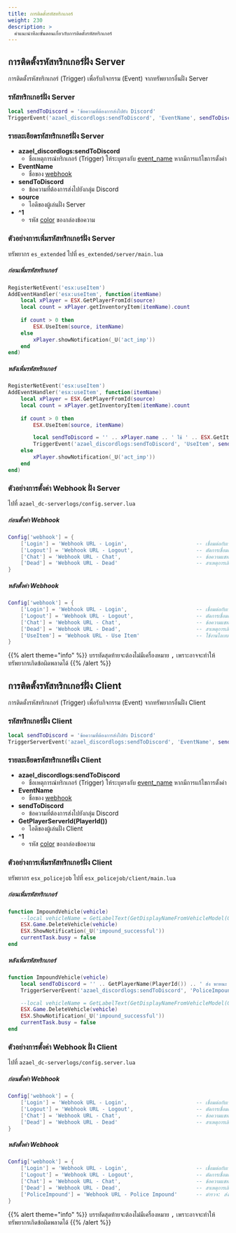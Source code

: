 ```yaml
---
title: การติดตั้งรหัสทริกเกอร์
weight: 230
description: >
  คำแนะนำทีละขั้นตอนเกี่ยวกับการติดตั้งรหัสทริกเกอร์
---
```


## การติดตั้งรหัสทริกเกอร์ฝั่ง Server

การติดตั้งรหัสทริกเกอร์ (Trigger) เพื่อรับกิจกรรม (Event) จากทรัพยากรอื่นฝั่ง Server

### รหัสทริกเกอร์ฝั่ง Server
```lua
local sendToDiscord = 'ข้อความที่ต้องการส่งไปยัง Discord'
TriggerEvent('azael_discordlogs:sendToDiscord', 'EventName', sendToDiscord, source, '^1')
```

### รายละเอียดรหัสทริกเกอร์ฝั่ง Server

* **azael_discordlogs:sendToDiscord**
    - ชื่อเหตุการณ์ทริกเกอร์ (Trigger) ให้ระบุตรงกับ [event_name](../config/#event_name) หากมีการแก้ไขการตั้งค่า
* **EventName** 
    - ชื่อของ [webhook](../config/#webhook)
* **sendToDiscord**
    - ข้อความที่ต้องการส่งไปยังกลุ่ม Discord
* **source**
    - ไอดีของผู้เล่นฝั่ง Server
* **^1**
    - รหัส [color](../config/#color) ของกล่องข้อความ

### ตัวอย่างการเพิ่มรหัสทริกเกอร์ฝั่ง Server

ทรัพยากร `es_extended` ไปที่ `es_extended/server/main.lua`

##### ก่อนเพิ่มรหัสทริกเกอร์

```lua
RegisterNetEvent('esx:useItem')
AddEventHandler('esx:useItem', function(itemName)
    local xPlayer = ESX.GetPlayerFromId(source)
    local count = xPlayer.getInventoryItem(itemName).count
	
    if count > 0 then
        ESX.UseItem(source, itemName)
    else
        xPlayer.showNotification(_U('act_imp'))
    end
end)
```

##### หลังเพิ่มรหัสทริกเกอร์

```lua
RegisterNetEvent('esx:useItem')
AddEventHandler('esx:useItem', function(itemName)
    local xPlayer = ESX.GetPlayerFromId(source)
    local count = xPlayer.getInventoryItem(itemName).count
		
    if count > 0 then
        ESX.UseItem(source, itemName)

        local sendToDiscord = '' .. xPlayer.name .. ' ใช้ ' .. ESX.GetItemLabel(itemName) .. ' จำนวน 1 Ea.'
        TriggerEvent('azael_discordlogs:sendToDiscord', 'UseItem', sendToDiscord, xPlayer.source, '^3')
    else
        xPlayer.showNotification(_U('act_imp'))
    end
end)
```

### ตัวอย่างการตั้งค่า Webhook ฝั่ง Server

ไปที่ `azael_dc-serverlogs/config.server.lua`

##### ก่อนตั้งค่า Webhook

```lua
Config['webhook'] = {
	['Login'] = 'Webhook URL - Login',						-- เชื่อมต่อกับเซิร์ฟเวอร์
	['Logout'] = 'Webhook URL - Logout',					-- ตัดการเชื่อมต่อเซิร์ฟเวอร์
	['Chat'] = 'Webhook URL - Chat',						-- ข้อความแชท
	['Dead'] = 'Webhook URL - Dead'							-- สาเหตุการเสียชีวิต
}
```

##### หลังตั้งค่า Webhook

```lua
Config['webhook'] = {
	['Login'] = 'Webhook URL - Login',						-- เชื่อมต่อกับเซิร์ฟเวอร์
	['Logout'] = 'Webhook URL - Logout',					-- ตัดการเชื่อมต่อเซิร์ฟเวอร์
	['Chat'] = 'Webhook URL - Chat',						-- ข้อความแชท
    ['Dead'] = 'Webhook URL - Dead',						-- สาเหตุการเสียชีวิต
    ['UseItem'] = 'Webhook URL - Use Item'	                -- ใช้งานไอเทม
}
```

{{% alert theme="info" %}}
บรรทัดสุดท้ายจะต้องไม่มีเครื่องหมาย <kbd>,</kbd> เพราะอาจจะทำให้ทรัพยากรเกิดข้อผิดพลาดได้
{{% /alert %}}

## การติดตั้งรหัสทริกเกอร์ฝั่ง Client

การติดตั้งรหัสทริกเกอร์ (Trigger) เพื่อรับกิจกรรม (Event) จากทรัพยากรอื่นฝั่ง Client

### รหัสทริกเกอร์ฝั่ง Client
```lua
local sendToDiscord = 'ข้อความที่ต้องการส่งไปยัง Discord'
TriggerServerEvent('azael_discordlogs:sendToDiscord', 'EventName', sendToDiscord, GetPlayerServerId(PlayerId()), '^1')
```

### รายละเอียดรหัสทริกเกอร์ฝั่ง Client

* **azael_discordlogs:sendToDiscord**
    - ชื่อเหตุการณ์ทริกเกอร์ (Trigger) ให้ระบุตรงกับ [event_name](../config/#event_name) หากมีการแก้ไขการตั้งค่า
* **EventName** 
    - ชื่อของ [webhook](../config/#webhook)
* **sendToDiscord**
    - ข้อความที่ต้องการส่งไปยังกลุ่ม Discord
* **GetPlayerServerId(PlayerId())**
    - ไอดีของผู้เล่นฝั่ง Client
* **^1**
    - รหัส [color](../config/#color) ของกล่องข้อความ

### ตัวอย่างการเพิ่มรหัสทริกเกอร์ฝั่ง Client

ทรัพยากร `esx_policejob` ไปที่ `esx_policejob/client/main.lua`

##### ก่อนเพิ่มรหัสทริกเกอร์

```lua
function ImpoundVehicle(vehicle)
	--local vehicleName = GetLabelText(GetDisplayNameFromVehicleModel(GetEntityModel(vehicle)))
	ESX.Game.DeleteVehicle(vehicle)
	ESX.ShowNotification(_U('impound_successful'))
	currentTask.busy = false
end
```

##### หลังเพิ่มรหัสทริกเกอร์

```lua
function ImpoundVehicle(vehicle)
    local sendToDiscord = '' .. GetPlayerName(PlayerId()) .. ' ส่ง พาหนะ ทะเบียน ' .. GetVehicleNumberPlateText(vehicle) .. ' ไปยังพาวท์'
    TriggerServerEvent('azael_discordlogs:sendToDiscord', 'PoliceImpound', sendToDiscord, GetPlayerServerId(PlayerId()), '^5')

	--local vehicleName = GetLabelText(GetDisplayNameFromVehicleModel(GetEntityModel(vehicle)))
	ESX.Game.DeleteVehicle(vehicle)
	ESX.ShowNotification(_U('impound_successful'))
	currentTask.busy = false
end
```

### ตัวอย่างการตั้งค่า Webhook ฝั่ง Client

ไปที่ `azael_dc-serverlogs/config.server.lua`

##### ก่อนตั้งค่า Webhook

```lua
Config['webhook'] = {
	['Login'] = 'Webhook URL - Login',						-- เชื่อมต่อกับเซิร์ฟเวอร์
	['Logout'] = 'Webhook URL - Logout',					-- ตัดการเชื่อมต่อเซิร์ฟเวอร์
	['Chat'] = 'Webhook URL - Chat',						-- ข้อความแชท
	['Dead'] = 'Webhook URL - Dead'							-- สาเหตุการเสียชีวิต
}
```

##### หลังตั้งค่า Webhook

```lua
Config['webhook'] = {
	['Login'] = 'Webhook URL - Login',						-- เชื่อมต่อกับเซิร์ฟเวอร์
	['Logout'] = 'Webhook URL - Logout',					-- ตัดการเชื่อมต่อเซิร์ฟเวอร์
	['Chat'] = 'Webhook URL - Chat',						-- ข้อความแชท
    ['Dead'] = 'Webhook URL - Dead',						-- สาเหตุการเสียชีวิต
    ['PoliceImpound'] = 'Webhook URL - Police Impound'	    -- ตำรวจ: ส่งพาหนะไปพาวท์
}
```

{{% alert theme="info" %}}
บรรทัดสุดท้ายจะต้องไม่มีเครื่องหมาย <kbd>,</kbd> เพราะอาจจะทำให้ทรัพยากรเกิดข้อผิดพลาดได้
{{% /alert %}}
